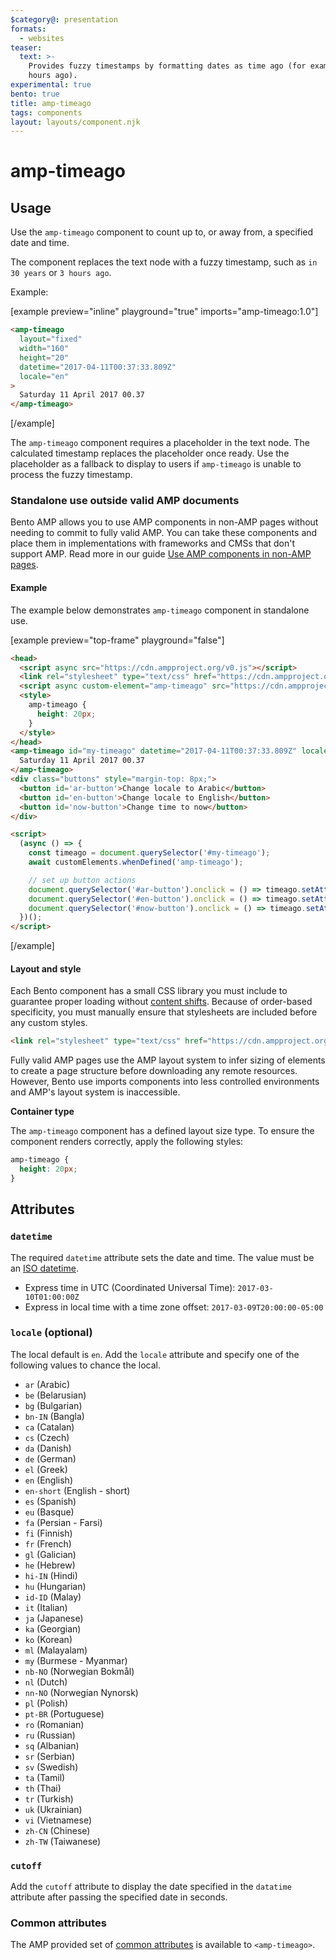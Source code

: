 ```yaml
---
$category@: presentation
formats:
  - websites
teaser:
  text: >-
    Provides fuzzy timestamps by formatting dates as time ago (for example, 3
    hours ago).
experimental: true
bento: true
title: amp-timeago
tags: components
layout: layouts/component.njk
---
```


<!--
Copyright 2021 The AMP HTML Authors. All Rights Reserved.

Licensed under the Apache License, Version 2.0 (the "License");
you may not use this file except in compliance with the License.
You may obtain a copy of the License at

      http://www.apache.org/licenses/LICENSE-2.0

Unless required by applicable law or agreed to in writing, software
distributed under the License is distributed on an "AS-IS" BASIS,
WITHOUT WARRANTIES OR CONDITIONS OF ANY KIND, either express or implied.
See the License for the specific language governing permissions and
limitations under the License.
-->

# amp-timeago

## Usage

Use the `amp-timeago` component to count up to, or away from, a specified date and time.

The component replaces the text node with a fuzzy timestamp, such as `in 30 years` or `3 hours ago`.

Example:

[example preview="inline" playground="true" imports="amp-timeago:1.0"]

```html
<amp-timeago
  layout="fixed"
  width="160"
  height="20"
  datetime="2017-04-11T00:37:33.809Z"
  locale="en"
>
  Saturday 11 April 2017 00.37
</amp-timeago>
```

[/example]

The `amp-timeago` component requires a placeholder in the text node. The calculated timestamp replaces the placeholder once ready. Use the placeholder as a fallback to display to users if `amp-timeago` is unable to process the fuzzy timestamp.

### Standalone use outside valid AMP documents

Bento AMP allows you to use AMP components in non-AMP pages without needing to commit to fully valid AMP. You can take these components and place them in implementations with frameworks and CMSs that don't support AMP. Read more in our guide [Use AMP components in non-AMP pages](https://amp.dev/documentation/guides-and-tutorials/start/bento_guide/).

#### Example

The example below demonstrates `amp-timeago` component in standalone use.

[example preview="top-frame" playground="false"]

```html
<head>
  <script async src="https://cdn.ampproject.org/v0.js"></script>
  <link rel="stylesheet" type="text/css" href="https://cdn.ampproject.org/v0/amp-timeago-1.0.css">
  <script async custom-element="amp-timeago" src="https://cdn.ampproject.org/v0/amp-timeago-1.0.js"></script>
  <style>
    amp-timeago {
      height: 20px;
    }
  </style>
</head>
<amp-timeago id="my-timeago" datetime="2017-04-11T00:37:33.809Z" locale="en">
  Saturday 11 April 2017 00.37
</amp-timeago>
<div class="buttons" style="margin-top: 8px;">
  <button id='ar-button'>Change locale to Arabic</button>
  <button id='en-button'>Change locale to English</button>
  <button id='now-button'>Change time to now</button>
</div>

<script>
  (async () => {
    const timeago = document.querySelector('#my-timeago');
    await customElements.whenDefined('amp-timeago');

    // set up button actions
    document.querySelector('#ar-button').onclick = () => timeago.setAttribute('locale', 'ar');
    document.querySelector('#en-button').onclick = () => timeago.setAttribute('locale', 'en');
    document.querySelector('#now-button').onclick = () => timeago.setAttribute('datetime', 'now');
  })();
</script>
```

[/example]

#### Layout and style

Each Bento component has a small CSS library you must include to guarantee proper loading without [content shifts](https://web.dev/cls/). Because of order-based specificity, you must manually ensure that stylesheets are included before any custom styles.

```html
<link rel="stylesheet" type="text/css" href="https://cdn.ampproject.org/v0/amp-timeago-1.0.css">
```

Fully valid AMP pages use the AMP layout system to infer sizing of elements to create a page structure before downloading any remote resources. However, Bento use imports components into less controlled environments and AMP's layout system is inaccessible.

**Container type**

The `amp-timeago` component has a defined layout size type. To ensure the component renders correctly, apply the following styles:

```css
amp-timeago {
  height: 20px;
}
```

## Attributes

### `datetime`

The required `datetime` attribute sets the date and time. The value must be an [ISO datetime](https://www.w3.org/QA/Tips/iso-date).

-   Express time in UTC (Coordinated Universal Time): `2017-03-10T01:00:00Z`
-   Express in local time with a time zone offset: `2017-03-09T20:00:00-05:00`

### `locale` (optional)

The local default is `en`. Add the `locale` attribute and specify one of the following values to chance the local.

-   `ar` (Arabic)
-   `be` (Belarusian)
-   `bg` (Bulgarian)
-   `bn-IN` (Bangla)
-   `ca` (Catalan)
-   `cs` (Czech)
-   `da` (Danish)
-   `de` (German)
-   `el` (Greek)
-   `en` (English)
-   `en-short` (English - short)
-   `es` (Spanish)
-   `eu` (Basque)
-   `fa` (Persian - Farsi)
-   `fi` (Finnish)
-   `fr` (French)
-   `gl` (Galician)
-   `he` (Hebrew)
-   `hi-IN` (Hindi)
-   `hu` (Hungarian)
-   `id-ID` (Malay)
-   `it` (Italian)
-   `ja` (Japanese)
-   `ka` (Georgian)
-   `ko` (Korean)
-   `ml` (Malayalam)
-   `my` (Burmese - Myanmar)
-   `nb-NO` (Norwegian Bokmål)
-   `nl` (Dutch)
-   `nn-NO` (Norwegian Nynorsk)
-   `pl` (Polish)
-   `pt-BR` (Portuguese)
-   `ro` (Romanian)
-   `ru` (Russian)
-   `sq` (Albanian)
-   `sr` (Serbian)
-   `sv` (Swedish)
-   `ta` (Tamil)
-   `th` (Thai)
-   `tr` (Turkish)
-   `uk` (Ukrainian)
-   `vi` (Vietnamese)
-   `zh-CN` (Chinese)
-   `zh-TW` (Taiwanese)

### `cutoff`

Add the `cutoff` attribute to display the date specified in the `datatime` attribute after passing the specified date in seconds.

### Common attributes

The AMP provided set of [common attributes](https://amp.dev/documentation/guides-and-tutorials/learn/common_attributes) is available to `<amp-timeago>`.
